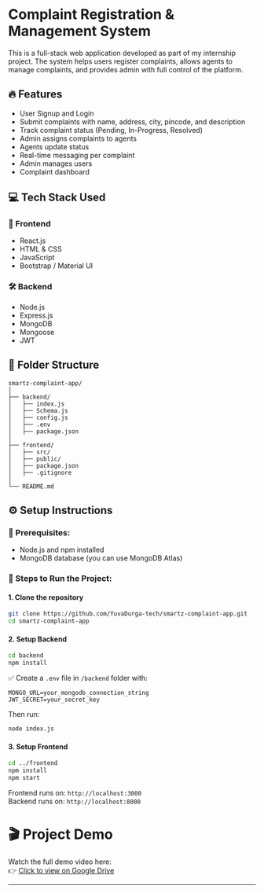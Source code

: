 # Complaint Registration & Management System

This is a full-stack web application developed as part of my internship project. The system helps users register complaints, allows agents to manage complaints, and provides admin with full control of the platform.

## 🔥 Features
- User Signup and Login
- Submit complaints with name, address, city, pincode, and description
- Track complaint status (Pending, In-Progress, Resolved)
- Admin assigns complaints to agents
- Agents update status
- Real-time messaging per complaint
- Admin manages users
- Complaint dashboard

## 💻 Tech Stack Used

### 🚀 Frontend
- React.js
- HTML & CSS
- JavaScript
- Bootstrap / Material UI

### 🛠️ Backend
- Node.js
- Express.js
- MongoDB
- Mongoose
- JWT

## 📁 Folder Structure
```
smartz-complaint-app/
│
├── backend/
│   ├── index.js
│   ├── Schema.js
│   ├── config.js
│   ├── .env
│   ├── package.json
│
├── frontend/
│   ├── src/
│   ├── public/
│   ├── package.json
│   ├── .gitignore
│
└── README.md
```

## ⚙️ Setup Instructions

### 🔧 Prerequisites:
- Node.js and npm installed
- MongoDB database (you can use MongoDB Atlas)

### 🚀 Steps to Run the Project:

#### 1. Clone the repository
```bash
git clone https://github.com/YuvaDurga-tech/smartz-complaint-app.git
cd smartz-complaint-app
```

#### 2. Setup Backend
```bash
cd backend
npm install
```

✅ Create a `.env` file in `/backend` folder with:
```env
MONGO_URL=your_mongodb_connection_string
JWT_SECRET=your_secret_key
```

Then run:
```bash
node index.js
```

#### 3. Setup Frontend
```bash
cd ../frontend
npm install
npm start
```

Frontend runs on: `http://localhost:3000`  
Backend runs on: `http://localhost:8000`


# 🎬 Project Demo
Watch the full demo video here:  
👉 [Click to view on Google Drive](https://drive.google.com/file/d/1Lp9wGMNe4QFYirs5CWIHOLWF0CwXee0d/view?usp=sharing)

---




